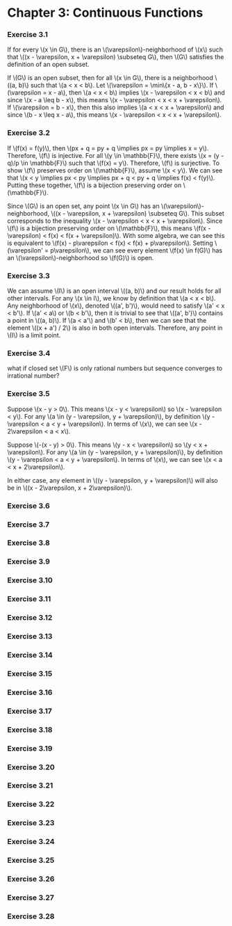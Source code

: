 # Chapter 3: Continuous Functions

### Exercise 3.1

If for every \\(x \in G\\), there is an \\(\varepsilon\\)-neighborhood of \\(x\\) such that \\((x - \varepsilon, x + \varepsilon) \subseteq G\\), then \\(G\\) satisfies the definition of an open subset.

If \\(G\\) is an open subset, then for all \\(x \in G\\), there is a neighborhood \\((a, b)\\) such that \\(a < x < b\\). Let \\(\varepsilon = \min\\{x - a, b - x\\}\\). If \\(\varepsilon = x - a\\), then \\(a < x < b\\) implies \\(x - \varepsilon < x < b\\) and since \\(x - a \leq b - x\\), this means \\(x - \varepsilon < x < x + \varepsilon\\). If \\(\varepsilon = b - x\\), then this also implies \\(a < x < x + \varepsilon\\) and since \\(b - x \leq x - a\\), this means \\(x - \varepsilon < x < x + \varepsilon\\).

### Exercise 3.2

If \\(f(x) = f(y)\\), then \\(px + q = py + q \implies px = py \implies x = y\\). Therefore, \\(f\\) is injective. For all \\(y \in \mathbb{F}\\), there exists \\(x = (y - q)/p \in \mathbb{F}\\) such that \\(f(x) = y\\). Therefore, \\(f\\) is surjective. To show \\(f\\) preserves order on \\(\mathbb{F}\\), assume \\(x < y\\). We can see that \\(x < y \implies px < py \implies px + q < py + q \implies f(x) < f(y)\\). Putting these together, \\(f\\) is a bijection preserving order on \\(\mathbb{F}\\).

Since \\(G\\) is an open set, any point \\(x \in G\\) has an \\(\varepsilon\\)-neighborhood, \\((x - \varepsilon, x + \varepsilon) \subseteq G\\). This subset corresponds to the inequality \\(x - \varepsilon < x < x + \varepsilon\\). Since \\(f\\) is a bijection preserving order on \\(\mathbb{F}\\), this means \\(f(x - \varepsilon) < f(x) < f(x + \varepsilon)\\). With some algebra, we can see this is equivalent to \\(f(x) - p\varepsilon < f(x) < f(x) + p\varepsilon\\). Setting \\(\varepsilon' = p\varepsilon\\), we can see every element \\(f(x) \in f(G)\\) has an \\(\varepsilon\\)-neighborhood so \\(f(G)\\) is open.

### Exercise 3.3

We can assume \\(I\\) is an open interval \\((a, b)\\) and our result holds for all other intervals. For any \\(x \in I\\), we know by definition that \\(a < x < b\\). Any neighborhood of \\(x\\), denoted \\((a', b')\\), would need to satisfy \\(a' < x < b'\\). If \\(a' < a\\) or \\(b < b'\\), then it is trivial to see that \\((a', b')\\) contains a point in \\((a, b)\\). If \\(a < a'\\) and \\(b' < b\\), then we can see that the element \\((x + a') / 2\\) is also in both open intervals. Therefore, any point in \\(I\\) is a limit point.

### Exercise 3.4

what if closed set \\(F\\) is only rational numbers but sequence converges to irrational number?

### Exercise 3.5

Suppose \\(x - y > 0\\). This means \\(x - y < \varepsilon\\) so \\(x - \varepsilon < y\\). For any \\(a \in (y - \varepsilon, y + \varepsilon)\\), by definition \\(y - \varepsilon < a < y + \varepsilon\\). In terms of \\(x\\), we can see \\(x - 2\varepsilon < a < x\\).

Suppose \\(-(x - y) > 0\\). This means \\(y - x < \varepsilon\\) so \\(y < x + \varepsilon\\). For any \\(a \in (y - \varepsilon, y + \varepsilon)\\), by definition \\(y - \varepsilon < a < y + \varepsilon\\). In terms of \\(x\\), we can see \\(x < a < x + 2\varepsilon\\).

In either case, any element in \\((y - \varepsilon, y + \varepsilon)\\) will also be in \\((x - 2\varepsilon, x + 2\varepsilon)\\).

### Exercise 3.6



### Exercise 3.7



### Exercise 3.8



### Exercise 3.9



### Exercise 3.10



### Exercise 3.11



### Exercise 3.12



### Exercise 3.13



### Exercise 3.14



### Exercise 3.15



### Exercise 3.16



### Exercise 3.17



### Exercise 3.18



### Exercise 3.19



### Exercise 3.20



### Exercise 3.21



### Exercise 3.22



### Exercise 3.23



### Exercise 3.24



### Exercise 3.25



### Exercise 3.26



### Exercise 3.27



### Exercise 3.28


